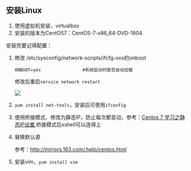 ## 安装Linux

1. 使用虚拟机安装，virtualbox
2. 安装的版本为CentOS7：CentOS-7-x86_64-DVD-1804

安装完要记得配置：

1. 修改 /etc/sysconfig/network-scripts/ifcfg-xxx的onboot

   ```properties
   ONBOOT=yes                #系统启动时是否自动加载 
   ```

   修改后重启`service network restart`

   ![](https://ws1.sinaimg.cn/large/8747d788gy1ful6k64j56j21kw0k1k1l.jpg)

2. `yum install net-tools`，安装后可使用`ifconfig`

3. 使用桥接模式、修改为静态IP，防止每次都变动，参考：[Centos 7 学习之静态IP设置](https://blog.csdn.net/johnnycode/article/details/40624403),桥接模式后xshell可以连得上

4. 替换默认源

   参考：http://mirrors.163.com/.help/centos.html

5. 安装vim，`yum install vim`

